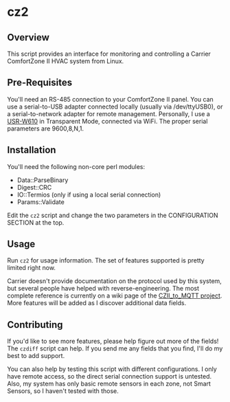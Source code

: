 # cz2

## Overview

This script provides an interface for monitoring and controlling a
Carrier ComfortZone II HVAC system from Linux.

## Pre-Requisites

You'll need an RS-485 connection to your ComfortZone II panel. You can
use a serial-to-USB adapter connected locally (usually via
/dev/ttyUSB0), or a serial-to-network adapter for remote management.
Personally, I use a
[USR-W610](https://amazon.com/gp/product/B00QWYW8E4) in Transparent
Mode, connected via WiFi. The proper serial parameters are 9600,8,N,1.

## Installation

You'll need the following non-core perl modules:

* Data::ParseBinary
* Digest::CRC
* IO::Termios (only if using a local serial connection)
* Params::Validate

Edit the `cz2` script and change the two parameters in the
CONFIGURATION SECTION at the top.

## Usage

Run `cz2` for usage information. The set of features supported is
pretty limited right now.

Carrier doesn't provide documentation on the protocol used by this
system, but several people have helped with reverse-engineering. The
most complete reference is currently on a wiki page of the
[CZII_to_MQTT
project](https://github.com/jwarcd/CZII_to_MQTT/wiki/Interpreting-Data).
More features will be added as I discover additional data fields.

## Contributing

If you'd like to see more features, please help figure out more of the
fields! The `czdiff` script can help. If you send me any fields that
you find, I'll do my best to add support.

You can also help by testing this script with different
configurations. I only have remote access, so the direct serial
connection support is untested. Also, my system has only basic remote
sensors in each zone, not Smart Sensors, so I haven't tested with
those.

